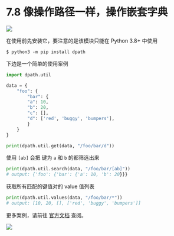 # 7.8 像操作路径一样，操作嵌套字典

![](http://image.iswbm.com/20200804124133.png)

在使用前先安装它，要注意的是该模块只能在 Python 3.8+ 中使用

```shell
$ python3 -m pip install dpath
```

下边是一个简单的使用案例

```python
import dpath.util

data = {
    "foo": {
        "bar": {
        "a": 10,
        "b": 20,
        "c": [],
        "d": ['red', 'buggy', 'bumpers'],
        }
    }
}

print(dpath.util.get(data, "/foo/bar/d"))
```

使用 `[ab]` 会把 键为 `a` 和 `b` 的都筛选出来

```python
print(dpath.util.search(data, "/foo/bar/[ab]"))
# output: {'foo': {'bar': {'a': 10, 'b': 20}}}
```

获取所有匹配的键值对的 value 值列表

```python
print(dpath.util.values(data, "/foo/bar/*"))
# output: [10, 20, [], ['red', 'buggy', 'bumpers']]
```



更多案例，请前往 [官方文档](https://pypi.org/project/dpath/) 查阅。



![](http://image.iswbm.com/20200607174235.png)